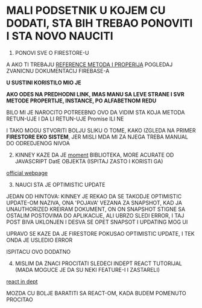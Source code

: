 # MALI PODSETNIK U KOJEM CU DODATI, STA BIH TREBAO PONOVITI I STA NOVO NAUCITI

1. PONOVI SVE O FIRESTORE-U

A AKO TI TREBAJU [REFERENCE METODA I PROPERIJA](https://firebase.google.com/docs/reference/js) POGLEDAJ ZVANICNU DOKUMENTACIJ FIREBASE-A

**U SUSTINI KORISTILO MIO JE**

**AKO ODES NA PREDHODNI LINK, IMAS MANU SA LEVE STRANE I SVR METODE PROPERTIJE, INSTANCE, PO ALFABETNOM REDU**

BILO MI JE NAROCITO POTREEBNO OVO DA VIDIM STA KOJA METODA RETUN-UJE I DA LI RETUN-UJE Promise ILI NE

I TAKO MOGU STVORITI BOLJU SLIKU O TOME, KAKO IZGLEDA NA PRIMER **FIRESTORE EKO SISTEM**, JER MISLI MDA MI ZA NJEGA TREBA MANUAL DO ODREDJENOG NIVOA

2. KINNEY KAZE DA JE [moment](https://www.npmjs.com/package/moment) BIBLIOTEKA, MORE ACURATE OD JAVASCRIPT DatE OBJEKTA (ISPITAJ ZASTO I KORISTI GA)

[official webpage](https://momentjs.com)

3. NAUCI STA JE OPTIMISTIC UPDATE

JEDAN OD HINTOVA: KINNEY JE REKAO DA SE TAKODJE OPTIMISTIC UPDATE-OM NAZIVA, ONA 'POJAVA' VEZANA ZA SNAPSHOT, KAD JA UNAUTHORIZED KREIRAM DOKUMENT, ON ON SNAPSHOT STIGNE SA OSTALIM POSTOVIMA DO APLIKACIJE, ALI UBRZO SLEDI ERROR, I TAJ POST BIVA UKLONJEN I DESVA SE OPET SNAPSOT I UPDATING MOG UI

UPRAVO SE KAZE DA JE FIRESTORE POKUSAO OPTIMISTIC UPDATE, I TEK ONDA JE USLEDIO ERROR

ISPITACU OVO DODATNO

4. MISLIM DA ZNACI PROCITATI SLEDECI INDEPT REACT TUTORIJAL (MADA MOGUCE JE DA SU NEKI FEATURE-I I ZASTARELI)

[react in dept](https://developmentarc.gitbooks.io/react-indepth/content/)

MOZDA CU BOLJE BARATITI SA REACT-OM, KADA BUDEM POMENUTO PROCITAO